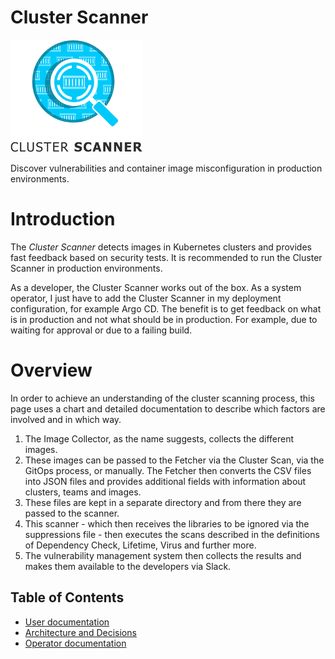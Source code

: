 # Cluster Scanner
![Logo](assets/images/logo.png "Logo")


Discover vulnerabilities and container image misconfiguration in production environments.

# Introduction
The _Cluster Scanner_ detects images in Kubernetes clusters and provides fast feedback based on security tests.
It is recommended to run the Cluster Scanner in production environments.

As a developer, the Cluster Scanner works out of the box.
As a system operator, I just have to add the Cluster Scanner in my deployment configuration, for example Argo CD. The benefit is to get feedback on what is in production and not what should be in production. For example, due to waiting for approval or due to a failing build.
# Overview
In order to achieve an understanding of the cluster scanning process, this page uses a chart and detailed documentation to describe which factors are involved and in which way.
1. The Image Collector, as the name suggests, collects the different images.
2. These images can be passed to the Fetcher via the Cluster Scan, via the GitOps process, or manually. The Fetcher then converts the CSV files into JSON files and provides additional fields with information about clusters, teams and images.
3. These files are kept in a separate directory and from there they are passed to the scanner.
4. This scanner - which then receives the libraries to be ignored via the suppressions file - then executes the scans described in the definitions of Dependency Check, Lifetime, Virus and further more.
5. The vulnerability management system then collects the results and makes them available to the developers via Slack.
## Table of Contents

- [User documentation](docs/user)
- [Architecture and Decisions](docs/architecture)
- [Operator documentation](docs/deployment)